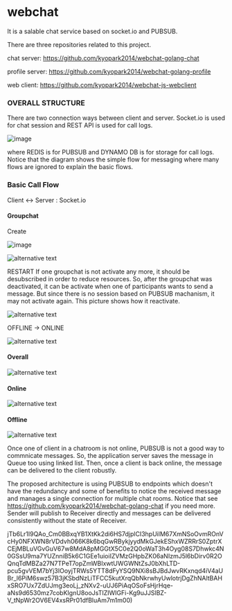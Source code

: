 # webchat
It is a salable chat service based on socket.io and PUBSUB.

There are three repositories related to this project.

chat server: https://github.com/kyopark2014/webchat-golang-chat

profile server: https://github.com/kyopark2014/webchat-golang-profile

web client: https://github.com/kyopark2014/webchat-js-webclient


### OVERALL STRUCTURE

There are two connection ways between client and server. Socket.io is used for chat session and REST API is used for call logs.

![image](https://user-images.githubusercontent.com/52392004/82965685-c6455500-a003-11ea-91ed-974b845d856d.png)

where REDIS is for PUBSUB and DYNAMO DB is for storage for call logs. Notice that the diagram shows the simple flow for messaging where many flows are ignored to explain the basic flows.


### Basic Call Flow

Client <-> Server : Socket.io

#### Groupchat

Create

![image](https://user-images.githubusercontent.com/52392004/84559883-ac34a200-ad79-11ea-8f8b-8562cf91cc5e.png)


![alternative text](http://www.plantuml.com/plantuml/png/fPD1Qzj048Nlyoi6NT8G0hLzyw54AwTKq4Af2JslLXDxoLhZp8wQfgN_lIjPnArbqK1rq6hVVEoyjuDkebhHTXVGsH3k0pz1VF3DtehTeGisHlm9c1vZtSD6k6tgWWCBVjrwfRwIY_3JGJGXKGUSfIOvLNDLyLMhL3fkrlu7uLlu1HV7Zb6V0s5CbEjCmPyL4c9ztbDntievj7mzUljwDFyN6dn37OWikcM02_KQ23DZetVuFbqopgwLhsVuvlETMT-PoyiCjhucl6VMYhy3MASic0-h6TO2m748vDHp4x7yD3lPpq_s2u3Qggri95mP17XigIKyT0N8yVfTTmekqGbPJHutimmXILrbPL8Xsc-4APTwv_UsqPGkwa0C1oKglTV5bzBSzYUCokdZOxd-W0Qps5RHYQy8XHvRBrIdr89ztu7lJSrnEGqBj_jobK721gDNLqiCREknLI5jfJaNONxqc7eT8tG99YCKOrSJ2HRJ2VeMYVWFyujfytyDDjl5pVH0-ddtoFZoUtMu9VCYZ2CEN6-eU15kgAcxNnZWDm00)



RESTART
If one groupchat is not activate any more, it should be desubscribed in order to reduce resources.
So, after the groupchat was deactivated, it can be activate when one of participants wants to send a message.
But since there is no session based on PUBSUB machanism, it may not activate again.
This picture shows how it reactivate.

![alternative text](http://www.plantuml.com/plantuml/png/fPJDRjf04CVlynGZNz8eGYfmur35TbBLLJ-gegZdPJt0Aek7x8v3qwhltZ6ca6AieeO3nhC__pz65jTHJ91wvT4Qx-UUDn3lNRKsmQpGUXCZ_WJKJsRi_I9mNPKvUmxuRUc4jYTf2BnfXvbNgiKvb1IEfwb8SBDQgB1SJTqFmjVm2ouEZb6UF65KoZQXuFa91M9vMbD-Cif9j3WVlJqVJV-5UbTH0o87MJB0XJZHMabcehFuLfUCmu7mO8YlljnbqxliyZA1fIi9vymou-y0nWe7J7VNR7VD0InxJrOSLn6BZyEZ-z7H_HYWD69c9XBUP0ZmK5DDsBe2G8g3DuqCJZ1PnKM2PguriIGngl5e6Xq01GvSnQWjnLctDfLeroZ8SqmMmsHFgjNLrGGzcx83Go2fGtLAP_zyskG9j7qtKONnhwJlFnUVjdwuSRBiLsdfLYJGeH0-pwc0UQHkfMPb9N9ricow4zWjKaNqUvf_BRBRRR3EiVxuK4pVOOP9h6VH1ZSZ3FHGkw0kSmvjovPliuzmqWy7hjV5JUCpEdFVtRa-UyYeNeSAJOFU2datLK-3SN-3hOKIBmW__f_mYPwsRtfdr-tqprQo_QJJIAVxxFb-S4rLsVnZ0Vm6)

OFFLINE -> ONLINE

![alternative text](http://www.plantuml.com/plantuml/png/ZPD1RzD048NlyokclhHH5OcKMmzLlIaLHj0YXGfntAmdoIgR7RCx9WJ4VyUE5uSwaThJPD_xPkP58zz6qK7gZKEZdLiuta9SMr_fe3Ted8uHVmCYej9clGnS-tBAZWD-NLcXlPE7mDjELAwXEfn3IM6evYB1pckXmh2VsL-4R-0Fd1ysHjavmjXGfWq5_piKY6LNqVHqb5DeyNhqtUlH_2NKMKyjY1nanG3dOiKHPaf7Q_3UyHOdO-7n12y-FwdPangDCbZPad31B7F-2Q2DSC0yLPNg5C2mSsJ4iezOV9eCtbU3zrk0KekUwqXufn3WUqqrORSL078StxHZyEmChv4NYpOwWEhagqRBDd6PDRa2Pij91j2glMbMPDQOGo_VgKQDme6wniE6bcRloGXUf3tZ6_Pj7G4qG6g_lEpdxkUKkA4OzP8Y198w-9I85obGQitnUkZa_tJFMEaWrjXAUq5demoeBk27n-9Xh-9H8iUwF1wI8XqPpr8zF7ufxh-TOFfyTLLgePD4doqhoTaV57RzNqvNRBpcnyTYzXxLCohP_R5wxt15DP1loPVjPmVm5m00)

 
#### Overall
![alternative text](http://www.plantuml.com/plantuml/png/ZP51Rzf048Nlyoj6N0AAKj4SUuYo1fIuQGB2H56Fote2AnOltHsdfLN_UyVOZN6Ar711lFVDlfd7TMGTkDmwY1jRx7JGMpHEnuY_0EMJQBDP1LyM-SWx7_1fRPaEZWh1Vw_5n0bLupxa5DwgYZdOPScK6bzazYVX47x3MPiOUUy8er2ckuje5CZpVaUZawkSHDFtevFte-f_gBC5LI3wm6iFSCQM7M4lBInRpTONFLZRdF3PUrxw7m3Qi0-ecky4m7Zdo5Hen2TQgjskgwNt7z_yleHSirxgI3YM1xwLL1BE9-CqGvNXV0n7_jS7TJy5K7XnSTKyZv_mTh6OuSraWNtdLxOO83IMGED40BCciy4NxMnkUG-Y7OzFx-1rG7GbqkLmEBr3-2UfZfezIbH6ZBFWdwqZL8CsKJOMi797Md9Rezc-ClKBjRDrobNLZ7Z65mKPndxqPaFymVe1YDC-_9XaetcQJAh1mns70mDf9hbJS_1-2z2zyEPuL-nNHmoWk_BvUSsrQmNYCXJjtF50KdU4KbB_SpPz660JAN-dMBrjNFKw9u0OdGuYyLzigSsct3LCSwTqd7n9irjKDGKWwcj9ZTJqeaucNbEHbrlt1m00)

#### Online
![alternative text](http://www.plantuml.com/plantuml/png/ZPF1RXen48RlynGZBcaEI8LZ3rNMGDMLcZPYXQeUZNSIh1WFjMTBQTLthxUBHHojL3Y0_Czd_zySk8kYWtHxXqOxz-Zu2F7P-eCEUe_6wHZnDs3wA6sUdm9tlbsmuu1VTrRetwGAWOz3g5oY1fn3I-5rMea4k-s4QiE-iRy8ty8VkBaqHZavIj_1cbuANaue4ClfG8jHbL6qlXvTNOzM_qETzTI3o45s370ZLXpXHEbe3NvmVCJPL7WwmpSF6zLirEtj17Qs9NnabYt_1D16E61r_bK0XfqZ8vPznFf-zkey1_ZUKKUuNYth1gi6rqk0LelUwaYu_FQvkly2KE7qVNyRtw5Xxya8zASKhfSfIoRDObshLIe6DR3pWfsFiAfuTxAFJnCKHfMV7ihJA0e76W0eUXyswbFTV4ILXodDvJawTwjBebumBJdxWy9f08lMD2AXivVsRTQuNCbtIfcgGBBHh6pBQrJZSIbHbggyJY3TZkvauy7faPNo1WKmwf-1KZ_7XNsHZijVY3loRV_t1FWB)

#### Offline

![alternative text](http://www.plantuml.com/plantuml/png/ZPB1Rjim38RlV0esbww704kFFHIraWmpi6v3Z6BOKP6PHAWYTXBTBXlsxgDd0JQA0eik0icF_7yAkijYatJ7WCw6i0ly0ldHnoURx15Ti3dZRq0znhh7VU8kjaiEdF3RmGlzgrGfySkGD46f0UVKKdgThKIIttP2jUFO-5-4x-4FN8wAMKw1C2lbUbCmhL0YbjCJBT-syXPQdu-kpqUh_w71H-f1v2G71hWKBu5mPcps3Z_e8-DYBZnVuBkl3wPvC5TNCpZubd37B5l-2M2TwE2gt0R0SGZan7FCMDylNiNN03ywwWWtwrNTODNWPWNGMh5RcmbNtpzNzry0AfpVzjruWuvZr7xGI9EAQqwTDCjDRTOg36PWh_7YOgId4sR7l9-XC9eofCXeAGid6W2OAFIJTE5FTVCHJIaN8QDTlDlrBpU_vTZV4miJ0ngEKZUOIFyAFTCWsUAHShPxxHs0SK1HA-rcp9W9qrBmpvHE1Pokf2MIiXC2m1t5jl-X07y1)

Once one of client in a chatroom is not online, PUBSUB is not a good way to commnicate messages. So, the application server saves the message in Queue too using linked list. Then, once a client is back online, the message can be delivered to the client robustly.

The proposed architecture is using PUBSUB to endpoints which doesn't have the redundancy and some of benefits to notice the received message and manages a single connection for multiple chat rooms. Notice that see https://github.com/kyopark2014/webchat-golang-chat if you need more.
Sender will publish to Receiver directly and messages can be delivered consistently without the state of Receiver.

jTb6Lr1I9QAo_Cm0BBxqYB1XtKk2di6HS7djplCI3hpUilM67XmNSoOvmROnVcHy0NFXWN8rVDdvh066K8k6bqGwRBykjyydMkGJekEShxWZRRrS0ZptrXCEjMBLuVGvGuV67w8MdA8pMGGtX5C0e2Q0oWaT3h4Oyg08S7Dhwkc4N0GSsU9ma7YUZnniB5k6C1GEe1uioiIZVMzGHpbZK06aNIzmJ5l6bDirv0R2OQnqTdMBZa27N7TPeT7opZmWBIxwtUWGWNtZsJ0bXhLTD-pcu5gvVEM7bYj3IOoyjTRWs5YTT8dFyYSQ9NXi8sBJBdJwvRKxnqd4iV4aUBr_l6PiM6swz57B3jKSbdNzLiTFCC5kutXrqQbNkrwhyUwlotrjDgZhNAltBAHxSRO7Ux7ZdUJmg3eoLj_zNXv2-uUJ6PiAqOSoFsHjrHqe-aNs9d6530mz7cobKIgnU8ooJsTIZIWIGFi-Kg9uJJSlBZ-V_tNpWr2OV6EV4xsRPr01dfBluAm7m1m00)

